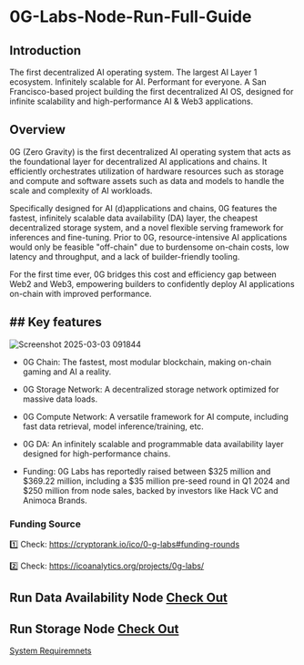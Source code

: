 # 0G-Labs-Node-Run-Full-Guide

## Introduction
The first decentralized AI operating system. The largest AI Layer 1 ecosystem. Infinitely scalable for AI. Performant for everyone. A San Francisco-based project building the first decentralized AI OS, designed for infinite scalability and high-performance AI & Web3 applications.

## Overview

0G (Zero Gravity) is the first decentralized AI operating system that acts as the foundational layer for decentralized AI applications and chains. It efficiently orchestrates utilization of hardware resources such as storage and compute and software assets such as data and models to handle the scale and complexity of AI workloads.

Specifically designed for AI (d)applications and chains, 0G features the fastest, infinitely scalable data availability (DA) layer, the cheapest decentralized storage system, and a novel flexible serving framework for inferences and fine-tuning. Prior to 0G, resource-intensive AI applications would only be feasible "off-chain" due to burdensome on-chain costs, low latency and throughput, and a lack of builder-friendly tooling.

For the first time ever, 0G bridges this cost and efficiency gap between Web2 and Web3, empowering builders to confidently deploy AI applications on-chain with improved performance.

## ## Key features

![Screenshot 2025-03-03 091844](https://github.com/user-attachments/assets/0a3a99ff-215d-4f7f-a31f-5ff7edc960cb)

- 0G Chain: The fastest, most modular blockchain, making on-chain gaming and AI a reality.

- 0G Storage Network: A decentralized storage network optimized for massive data loads.

- 0G Compute Network: A versatile framework for AI compute, including fast data retrieval, model inference/training, etc.

- 0G DA: An infinitely scalable and programmable data availability layer designed for high-performance chains.

- Funding: 0G Labs has reportedly raised between $325 million and $369.22 million, including a $35 million pre-seed round in Q1 2024 and $250 million from node sales, backed by investors like Hack VC and Animoca Brands.

### Funding Source

1️⃣ Check: https://cryptorank.io/ico/0-g-labs#funding-rounds

2️⃣ Check: https://icoanalytics.org/projects/0g-labs/

## Run Data Availability Node [Check Out](Data-Availability-Node.md)

## Run Storage Node [Check Out](Storage-Node.md)

[System Requiremnets](system-requirements.md)
